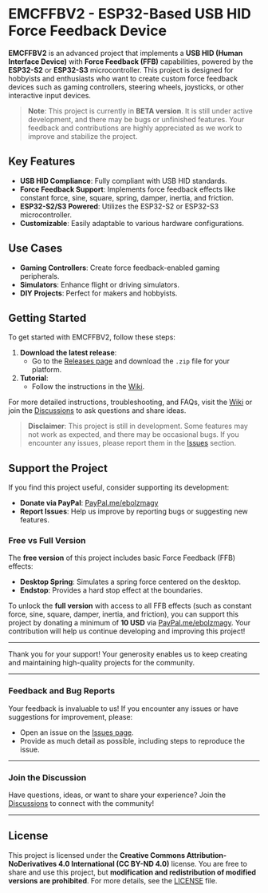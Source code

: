 # EMCFFBV2 - ESP32-Based USB HID Force Feedback Device

**EMCFFBV2** is an advanced project that implements a **USB HID (Human Interface Device)** with **Force Feedback (FFB)** capabilities, powered by the **ESP32-S2** or **ESP32-S3** microcontroller. This project is designed for hobbyists and enthusiasts who want to create custom force feedback devices such as gaming controllers, steering wheels, joysticks, or other interactive input devices.

> **Note**: This project is currently in **BETA version**. It is still under active development, and there may be bugs or unfinished features. Your feedback and contributions are highly appreciated as we work to improve and stabilize the project.

## Key Features
- **USB HID Compliance**: Fully compliant with USB HID standards.
- **Force Feedback Support**: Implements force feedback effects like constant force, sine, square, spring, damper, inertia, and friction.
- **ESP32-S2/S3 Powered**: Utilizes the ESP32-S2 or ESP32-S3 microcontroller.
- **Customizable**: Easily adaptable to various hardware configurations.

## Use Cases
- **Gaming Controllers**: Create force feedback-enabled gaming peripherals.
- **Simulators**: Enhance flight or driving simulators.
- **DIY Projects**: Perfect for makers and hobbyists.

## Getting Started
To get started with EMCFFBV2, follow these steps:
1. **Download the latest release**:
   - Go to the [Releases page](https://github.com/ebolzMagy/EMCFFBV2/releases) and download the `.zip` file for your platform.
2. **Tutorial**:
   - Follow the instructions in the [Wiki](https://github.com/ebolzMagy/EMCFFBV2/wiki).

For more detailed instructions, troubleshooting, and FAQs, visit the [Wiki](https://github.com/ebolzMagy/EMCFFBV2/wiki) or join the [Discussions](https://github.com/ebolzMagy/EMCFFBV2/discussions) to ask questions and share ideas.

> **Disclaimer**: This project is still in development. Some features may not work as expected, and there may be occasional bugs. If you encounter any issues, please report them in the [Issues](https://github.com/ebolzMagy/EMCFFBV2/issues) section.

## Support the Project
If you find this project useful, consider supporting its development:

- **Donate via PayPal**: [PayPal.me/ebolzmagy](https://paypal.me/ebolzmagy)
- **Report Issues**: Help us improve by reporting bugs or suggesting new features.

### Free vs Full Version
The **free version** of this project includes basic Force Feedback (FFB) effects:
- **Desktop Spring**: Simulates a spring force centered on the desktop.
- **Endstop**: Provides a hard stop effect at the boundaries.

To unlock the **full version** with access to all FFB effects (such as constant force, sine, square, damper, inertia, and friction), you can support this project by donating a minimum of **10 USD** via [PayPal.me/ebolzmagy](https://paypal.me/ebolzmagy). Your contribution will help us continue developing and improving this project!

---

Thank you for your support! Your generosity enables us to keep creating and maintaining high-quality projects for the community.

---

### **Feedback and Bug Reports**
Your feedback is invaluable to us! If you encounter any issues or have suggestions for improvement, please:
- Open an issue on the [Issues page](https://github.com/ebolzMagy/EMCFFBV2/issues).
- Provide as much detail as possible, including steps to reproduce the issue.

---

### **Join the Discussion**
Have questions, ideas, or want to share your experience? Join the [Discussions](https://github.com/ebolzMagy/EMCFFBV2/discussions) to connect with the community!

---

## License
This project is licensed under the **Creative Commons Attribution-NoDerivatives 4.0 International (CC BY-ND 4.0)** license. You are free to share and use this project, but **modification and redistribution of modified versions are prohibited**. For more details, see the [LICENSE](LICENSE) file.
